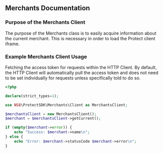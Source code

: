## Merchants Documentation

### Purpose of the Merchants Client
The purpose of the Merchants class is to easily acquire information about the current merchant. This is necessary in order to load the Protect client iframe.

### Example Merchants Client Usage

Fetching the access token for requests within the HTTP Client. By default, the HTTP Client will automatically pull the access token and does not need to be set individually for requests unless specifically told to do so.

```php
<?php

declare(strict_types=1);

use NS8\ProtectSDK\Merchants\Client as MerchantsClient;

$merchantsClient = new MerchantsClient();
$merchant = $merchantsClient->getCurrent();

if (empty($merchant->error)) {
    echo "Success: $merchant->name\n";
} else {
    echo "Error: $merchant->statusCode $merchant->error\n";
}
```